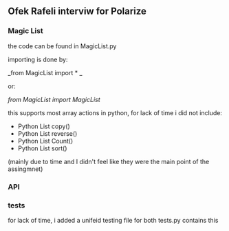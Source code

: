 ## Ofek Rafeli interviw for Polarize

### Magic List
the code can be found in MagicList.py

importing is done by: 

_from MagicList import * _ 

or:

_from MagicList import MagicList_

this supports most array actions in python, for lack of time i did not include:


 - Python List copy()
 - Python List reverse()
 - Python List Count()
 - Python List sort()

(mainly due to time and I didn't feel like they were the main point of the assingmnet)


### API



### tests

for lack of time, i added a unifeid testing file for both
tests.py contains this
